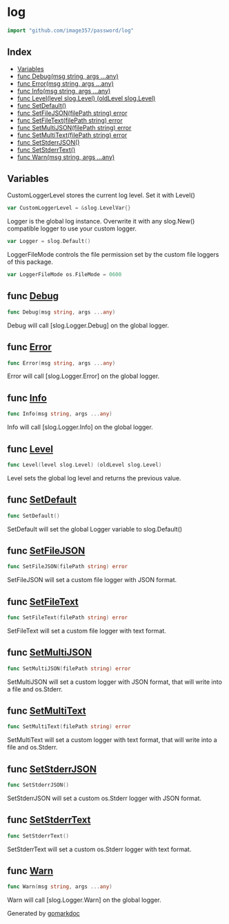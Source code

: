 <!-- Code generated by gomarkdoc. DO NOT EDIT -->

# log

```go
import "github.com/image357/password/log"
```

## Index

- [Variables](<#variables>)
- [func Debug\(msg string, args ...any\)](<#Debug>)
- [func Error\(msg string, args ...any\)](<#Error>)
- [func Info\(msg string, args ...any\)](<#Info>)
- [func Level\(level slog.Level\) \(oldLevel slog.Level\)](<#Level>)
- [func SetDefault\(\)](<#SetDefault>)
- [func SetFileJSON\(filePath string\) error](<#SetFileJSON>)
- [func SetFileText\(filePath string\) error](<#SetFileText>)
- [func SetMultiJSON\(filePath string\) error](<#SetMultiJSON>)
- [func SetMultiText\(filePath string\) error](<#SetMultiText>)
- [func SetStderrJSON\(\)](<#SetStderrJSON>)
- [func SetStderrText\(\)](<#SetStderrText>)
- [func Warn\(msg string, args ...any\)](<#Warn>)


## Variables

<a name="CustomLoggerLevel"></a>CustomLoggerLevel stores the current log level. Set it with Level\(\)

```go
var CustomLoggerLevel = &slog.LevelVar{}
```

<a name="Logger"></a>Logger is the global log instance. Overwrite it with any slog.New\(\) compatible logger to use your custom logger.

```go
var Logger = slog.Default()
```

<a name="LoggerFileMode"></a>LoggerFileMode controls the file permission set by the custom file loggers of this package.

```go
var LoggerFileMode os.FileMode = 0600
```

<a name="Debug"></a>
## func [Debug](<https://github.com/image357/password/blob/main/log/log.go#L132>)

```go
func Debug(msg string, args ...any)
```

Debug will call \[slog.Logger.Debug\] on the global logger.

<a name="Error"></a>
## func [Error](<https://github.com/image357/password/blob/main/log/log.go#L117>)

```go
func Error(msg string, args ...any)
```

Error will call \[slog.Logger.Error\] on the global logger.

<a name="Info"></a>
## func [Info](<https://github.com/image357/password/blob/main/log/log.go#L127>)

```go
func Info(msg string, args ...any)
```

Info will call \[slog.Logger.Info\] on the global logger.

<a name="Level"></a>
## func [Level](<https://github.com/image357/password/blob/main/log/log.go#L21>)

```go
func Level(level slog.Level) (oldLevel slog.Level)
```

Level sets the global log level and returns the previous value.

<a name="SetDefault"></a>
## func [SetDefault](<https://github.com/image357/password/blob/main/log/log.go#L32>)

```go
func SetDefault()
```

SetDefault will set the global Logger variable to slog.Default\(\)

<a name="SetFileJSON"></a>
## func [SetFileJSON](<https://github.com/image357/password/blob/main/log/log.go#L70>)

```go
func SetFileJSON(filePath string) error
```

SetFileJSON will set a custom file logger with JSON format.

<a name="SetFileText"></a>
## func [SetFileText](<https://github.com/image357/password/blob/main/log/log.go#L55>)

```go
func SetFileText(filePath string) error
```

SetFileText will set a custom file logger with text format.

<a name="SetMultiJSON"></a>
## func [SetMultiJSON](<https://github.com/image357/password/blob/main/log/log.go#L101>)

```go
func SetMultiJSON(filePath string) error
```

SetMultiJSON will set a custom logger with JSON format, that will write into a file and os.Stderr.

<a name="SetMultiText"></a>
## func [SetMultiText](<https://github.com/image357/password/blob/main/log/log.go#L85>)

```go
func SetMultiText(filePath string) error
```

SetMultiText will set a custom logger with text format, that will write into a file and os.Stderr.

<a name="SetStderrJSON"></a>
## func [SetStderrJSON](<https://github.com/image357/password/blob/main/log/log.go#L46>)

```go
func SetStderrJSON()
```

SetStderrJSON will set a custom os.Stderr logger with JSON format.

<a name="SetStderrText"></a>
## func [SetStderrText](<https://github.com/image357/password/blob/main/log/log.go#L37>)

```go
func SetStderrText()
```

SetStderrText will set a custom os.Stderr logger with text format.

<a name="Warn"></a>
## func [Warn](<https://github.com/image357/password/blob/main/log/log.go#L122>)

```go
func Warn(msg string, args ...any)
```

Warn will call \[slog.Logger.Warn\] on the global logger.

Generated by [gomarkdoc](<https://github.com/princjef/gomarkdoc>)
